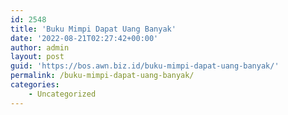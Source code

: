 ```yaml
---
id: 2548
title: 'Buku Mimpi Dapat Uang Banyak'
date: '2022-08-21T02:27:42+00:00'
author: admin
layout: post
guid: 'https://bos.awn.biz.id/buku-mimpi-dapat-uang-banyak/'
permalink: /buku-mimpi-dapat-uang-banyak/
categories:
    - Uncategorized
---
```



